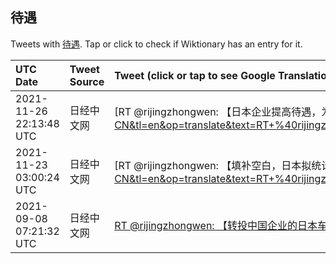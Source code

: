 ## 待遇 

Tweets with [待遇](https://en.wiktionary.org/wiki/待遇). Tap or click to check if Wiktionary has an entry for it.

| UTC Date | Tweet Source | Tweet (click or tap to see Google Translation) |
|:-----------------|:-------------|:------------------|  
| 2021-11-26 22:13:48 UTC | 日经中文网 | [RT @rijingzhongwen: 【日本企业提高待遇，为业务复苏确保人手】日本制造企业的生产都正在复苏，一线员工的确保成为共同课题，日本企业正在加快提升劳动者的待遇，汽车和餐饮等企业正在增加临时工和兼职人员的招聘，丰田将临时工支付金增加1倍……https://t.co/…](https://translate.google.com/?hi=en&tab=TT&sl=zh-CN&tl=en&op=translate&text=RT+%40rijingzhongwen%3A+%E3%80%90%E6%97%A5%E6%9C%AC%E4%BC%81%E4%B8%9A%E6%8F%90%E9%AB%98%E5%BE%85%E9%81%87%EF%BC%8C%E4%B8%BA%E4%B8%9A%E5%8A%A1%E5%A4%8D%E8%8B%8F%E7%A1%AE%E4%BF%9D%E4%BA%BA%E6%89%8B%E3%80%91%E6%97%A5%E6%9C%AC%E5%88%B6%E9%80%A0%E4%BC%81%E4%B8%9A%E7%9A%84%E7%94%9F%E4%BA%A7%E9%83%BD%E6%AD%A3%E5%9C%A8%E5%A4%8D%E8%8B%8F%EF%BC%8C%E4%B8%80%E7%BA%BF%E5%91%98%E5%B7%A5%E7%9A%84%E7%A1%AE%E4%BF%9D%E6%88%90%E4%B8%BA%E5%85%B1%E5%90%8C%E8%AF%BE%E9%A2%98%EF%BC%8C%E6%97%A5%E6%9C%AC%E4%BC%81%E4%B8%9A%E6%AD%A3%E5%9C%A8%E5%8A%A0%E5%BF%AB%E6%8F%90%E5%8D%87%E5%8A%B3%E5%8A%A8%E8%80%85%E7%9A%84%E5%BE%85%E9%81%87%EF%BC%8C%E6%B1%BD%E8%BD%A6%E5%92%8C%E9%A4%90%E9%A5%AE%E7%AD%89%E4%BC%81%E4%B8%9A%E6%AD%A3%E5%9C%A8%E5%A2%9E%E5%8A%A0%E4%B8%B4%E6%97%B6%E5%B7%A5%E5%92%8C%E5%85%BC%E8%81%8C%E4%BA%BA%E5%91%98%E7%9A%84%E6%8B%9B%E8%81%98%EF%BC%8C%E4%B8%B0%E7%94%B0%E5%B0%86%E4%B8%B4%E6%97%B6%E5%B7%A5%E6%94%AF%E4%BB%98%E9%87%91%E5%A2%9E%E5%8A%A01%E5%80%8D%E2%80%A6%E2%80%A6https%3A%2F%2Ft.co%2F%E2%80%A6) |
| 2021-11-23 03:00:24 UTC | 日经中文网 | [RT @rijingzhongwen: 【填补空白，日本拟统计外国劳动者就业数据】日本现在几乎没有详细跟踪外国人就业情况的统计，政府想对失业的外国劳动者提供就业支持，但不了解实际情况，结果花费了大量时间。还有公共机构很难掌握外国劳动者的不公正待遇问题……https://t.c…](https://translate.google.com/?hi=en&tab=TT&sl=zh-CN&tl=en&op=translate&text=RT+%40rijingzhongwen%3A+%E3%80%90%E5%A1%AB%E8%A1%A5%E7%A9%BA%E7%99%BD%EF%BC%8C%E6%97%A5%E6%9C%AC%E6%8B%9F%E7%BB%9F%E8%AE%A1%E5%A4%96%E5%9B%BD%E5%8A%B3%E5%8A%A8%E8%80%85%E5%B0%B1%E4%B8%9A%E6%95%B0%E6%8D%AE%E3%80%91%E6%97%A5%E6%9C%AC%E7%8E%B0%E5%9C%A8%E5%87%A0%E4%B9%8E%E6%B2%A1%E6%9C%89%E8%AF%A6%E7%BB%86%E8%B7%9F%E8%B8%AA%E5%A4%96%E5%9B%BD%E4%BA%BA%E5%B0%B1%E4%B8%9A%E6%83%85%E5%86%B5%E7%9A%84%E7%BB%9F%E8%AE%A1%EF%BC%8C%E6%94%BF%E5%BA%9C%E6%83%B3%E5%AF%B9%E5%A4%B1%E4%B8%9A%E7%9A%84%E5%A4%96%E5%9B%BD%E5%8A%B3%E5%8A%A8%E8%80%85%E6%8F%90%E4%BE%9B%E5%B0%B1%E4%B8%9A%E6%94%AF%E6%8C%81%EF%BC%8C%E4%BD%86%E4%B8%8D%E4%BA%86%E8%A7%A3%E5%AE%9E%E9%99%85%E6%83%85%E5%86%B5%EF%BC%8C%E7%BB%93%E6%9E%9C%E8%8A%B1%E8%B4%B9%E4%BA%86%E5%A4%A7%E9%87%8F%E6%97%B6%E9%97%B4%E3%80%82%E8%BF%98%E6%9C%89%E5%85%AC%E5%85%B1%E6%9C%BA%E6%9E%84%E5%BE%88%E9%9A%BE%E6%8E%8C%E6%8F%A1%E5%A4%96%E5%9B%BD%E5%8A%B3%E5%8A%A8%E8%80%85%E7%9A%84%E4%B8%8D%E5%85%AC%E6%AD%A3%E5%BE%85%E9%81%87%E9%97%AE%E9%A2%98%E2%80%A6%E2%80%A6https%3A%2F%2Ft.c%E2%80%A6) |
| 2021-09-08 07:21:32 UTC | 日经中文网 | [RT @rijingzhongwen: 【转投中国企业的日本车企人才在增加】 “希望在GAC（广汽集团）造出让世界惊讶的汽车”，丰田前首席工程师跳槽到中国国有汽车大型企业。中国厂商通过优厚的待遇引进人才，经理级有时年薪达到3000万日元（约合人民币176.1万元）左右，很多还会…](https://translate.google.com/?hi=en&tab=TT&sl=zh-CN&tl=en&op=translate&text=RT+%40rijingzhongwen%3A+%E3%80%90%E8%BD%AC%E6%8A%95%E4%B8%AD%E5%9B%BD%E4%BC%81%E4%B8%9A%E7%9A%84%E6%97%A5%E6%9C%AC%E8%BD%A6%E4%BC%81%E4%BA%BA%E6%89%8D%E5%9C%A8%E5%A2%9E%E5%8A%A0%E3%80%91+%E2%80%9C%E5%B8%8C%E6%9C%9B%E5%9C%A8GAC%EF%BC%88%E5%B9%BF%E6%B1%BD%E9%9B%86%E5%9B%A2%EF%BC%89%E9%80%A0%E5%87%BA%E8%AE%A9%E4%B8%96%E7%95%8C%E6%83%8A%E8%AE%B6%E7%9A%84%E6%B1%BD%E8%BD%A6%E2%80%9D%EF%BC%8C%E4%B8%B0%E7%94%B0%E5%89%8D%E9%A6%96%E5%B8%AD%E5%B7%A5%E7%A8%8B%E5%B8%88%E8%B7%B3%E6%A7%BD%E5%88%B0%E4%B8%AD%E5%9B%BD%E5%9B%BD%E6%9C%89%E6%B1%BD%E8%BD%A6%E5%A4%A7%E5%9E%8B%E4%BC%81%E4%B8%9A%E3%80%82%E4%B8%AD%E5%9B%BD%E5%8E%82%E5%95%86%E9%80%9A%E8%BF%87%E4%BC%98%E5%8E%9A%E7%9A%84%E5%BE%85%E9%81%87%E5%BC%95%E8%BF%9B%E4%BA%BA%E6%89%8D%EF%BC%8C%E7%BB%8F%E7%90%86%E7%BA%A7%E6%9C%89%E6%97%B6%E5%B9%B4%E8%96%AA%E8%BE%BE%E5%88%B03000%E4%B8%87%E6%97%A5%E5%85%83%EF%BC%88%E7%BA%A6%E5%90%88%E4%BA%BA%E6%B0%91%E5%B8%81176.1%E4%B8%87%E5%85%83%EF%BC%89%E5%B7%A6%E5%8F%B3%EF%BC%8C%E5%BE%88%E5%A4%9A%E8%BF%98%E4%BC%9A%E2%80%A6) |
